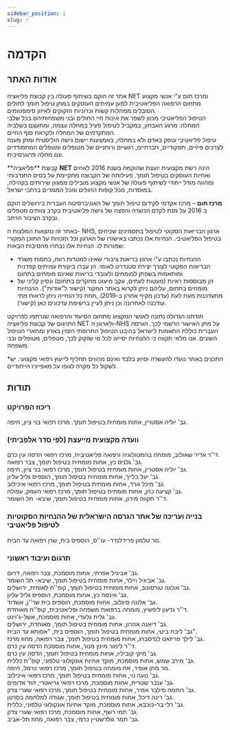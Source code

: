 ```yaml
---
sidebar_position: 1
slug: /
---
```


# הקדמה

## אודות האתר
אתר זה הוקם בשיתוף פעולה בין קבוצת פליאציה NET ומרכז תום ע"י אנשי מקצוע מתחום הרפואה הפליאטיבית למען עמיתים העוסקים במתן טיפול תומך לחולים הסובלים ממחלות קשות וכרוניות הזקוקים לאיזון סימפטומים.  
הטיפול הפליאטיבי מכוון לשפר את איכות חיי החולים ובני משפחותיהם בכל שלבי המחלה: מרגע האבחון, במקביל לטיפול פעיל במחלה עצמה, ומתעצם בשלביה המתקדמים של המחלה ולקראת סוף החיים.  
טיפול פליאטיבי עוסק באדם ולא במחלה, באמצעות יישום גישה הוליסטית ומתן מענה לצרכים פיזיים, תפקודיים, חברתיים, רגשיים ורוחניים של מטופלים ומטפלים המתמודדים עם מחלה פרוגרסיבית.  

**קבוצת **פליאציה  **NET** הינה רשת מקצועית יועצת שהוקמה בשנת 2016 לאחים ואחיות העוסקים בטיפול תומך. פעילותה של הקבוצה מתקיימת על בסיס התנדבותי ומהווה מודל ייחודי לשיתוף פעולה של אנשי מקצוע מובילים ממגוון שירותים בקהילה, במוסדות, מכל קופות החולים ומכל המגזרים ברחבי ישראל.  

**מרכז תום** – מרכז אקדמי לקידום טיפול תומך של האוניברסיטה העברית בירושלים הוקם ב 2016 על מנת לקדם הכשרה והפצה של גישה פליאטיבית בקרב צוותים מטפלים ובקרב הציבור הרחב.  

באתר זה נמצאות המלצות ה- NHS, ארגון הבריאות הסקוטי לטיפול בתסמינים שכיחים בטיפול הפליאטיבי.
הנחיות אלו נכתבו באישורו של הארגון וכל הזכויות על התוכן המקורי שמורות לו. 
הנחיות אלו נבחרו מהסיבות הבאות:
* ההנחיות נכתבו ע"י ארגון בריאות ציבורי שאינו למטרות רווח, בחסות משרד הבריאות הסקוטי לצורך יצירת סטנדרט לאומי. הן עברו ביקורת עמיתים קפדנית ומותאמות בשפתן למומחים ולעובדי בריאות שאינם מומחים בתחום 
* הן מבוססות ראיות (מעטות לעתים, עקב מיעוט מחקרים בתחום) ונסיון קליני של מומחים בתחום, עליהם ניתן לקרוא באתר המקור (קישור ל"אודות").
ההנחיות מתעדכנות מעת לעת (עדכון מקיף אחרון ב-2019) ,תחת כל הנחייה ניתן לראות מתי עודכנה לאחרונה וכן ניתן לעיין ברשימת עדכונים כאן (קישור).
 
תודתנו הגדולה נתונה לאנשי המקצוע מתחום הסיעוד והרפואה שנרתמו לפרויקט התרגום  של קבוצת פליאציה NET ולארגון ה-NHS על מתן האישור הרשמי לכך.
הגרסה העברית כוללת התאמות לישראל בהיבט הטיפול התרופתי הזמין בארץ ומתארי הטיפול השונים.
אנו מלאי תקווה כי ההנחיות יסייעו לכל מי שזקוק לכך, מטפלים, מטופלים ובני משפחה.

*התכנים באתר נועדו להעשרה וסיוע בלבד ואינם מהווים תחליף לייעוץ רפואי מקצועי. יש לשקול כל מקרה לגופו על מאפייניו הייחודיים.



## תודות
### ריכוז הפרויקט
גב' יוליה אסטרין, אחות מומחית בטיפול תומך. מרכז רפואי בני ציון, חיפה.


### וועדה מקצועית מייעצת (לפי סדר אלפביתי)
ד''ר אדיר שאולוב, מומחה בהמטולוגיה ורפואה פליאטיבית, מרכז רפואי הדסה עין כרם.  
גב' גלניס כץ, אחות מומחית בטיפול תומך, צבר רפואה.  
גב' יוליה אסטרין, אחות מומחית בטיפול תומך, מרכז רפואי בני ציון, חיפה.  
גב' יעל בלייך, אחות מומחית בטיפול תומך, הוספיס גליל עליון.  
גב' מיכל ארד, אחות מומחית בטיפול תומך, מרכז רפואי איכילוב.  
גב' קציעה כהן, אחות מומחית בטיפול תומך, מרכז רפואי העמק, עפולה.  
ד''ר תקווה מירון, אחות מומחית בטיפול תומך, שיבא- תל השומר.  

### בנייה ועריכה של אתר הגרסה הישראלית של ההנחיות הסקוטיות לטיפול פליאטיבי
מר טלמון פרידלנדר- עו''ס, הוספיס בית, שרן רפואה עד הבית.

### תרגום ועיבוד ראשוני
גב' אביגיל אפרתי, אחות מוסמכת, צבר רפואה, דרום.  
גב' אביגיל ויילר, אחות מומחית בטיפול תומך, שיבא- תל השומר.  
גב' אולגה טורסונוב, אחות מומחית בטיפול תומך, קופ''ח לאומית, ירושלים.  
גב' אינסה כץ, אחות מוסמכת, הוספיס גליל עליון.  
גב' אלונה סיגלוב, אחות מוסמכת, הוספיס בית שר''ן, אשדוד.  
ד''ר גדעון ליפשיץ, מומחה ברפואת משפחה ופליאטיבית, קופ''ח מאוחדת.  
גב' גלית גלעדי, אחות מוסמכת, אשל-ג'וינט.  
גב' דיאנה אהרון, אחות מומחית בטיפול תומך, מאוחדת, ירושלים.  
גב' ליבת ביטי, אחות מומחית בטיפול תומך, הוספיס בית, "אסותא עד הבית".  
גב' לילך פריזאט לנדסברג, אחות מומחית בטיפול תומך, צבר רפואה, מחוז מרכז.  
ד''ר לימור מינץ מנור, אחות מוסמכת הדסה עין כרם.  
גב' מיקי קוביליו, אחות מומחית בטיפול תומך, הדסה עין כרם.  
גב' מירב שמש, אחות מוסמכת, מוקד אחיות אונקולוגי טלפוני, קופ''ח כללית.  
מר מתן אופיר, אח  מומחה בטיפול תומך, מרכז רפואי כרמל, חיפה.  
גב' נועה נוי, אחות מומחית בטיפול תומך, מרכז רפואי איכילוב.  
גב' ענבר שטרית, אחות מוסמכת, מרכז רפואי גריאטרי, הוד אדומים.  
גב' רוחמה סילבר אמיר, אחות מומחית בטיפול תומך, מרכז רפואי שערי צדק.  
גב' רינה דיכל, אחות מומחית בטיפול תומך, אגודה למלחמה בסרטן.  
גב' רלי בר-כוכבא, אחות מוסמכת, מוקד אחיות אונקולוגי טלפוני, כללית.  
גב' תמי רשף, אחות מוסמכת, מרכז רפואי שערי צדק.  
גב' תמר גולדשטיין כרמי, צבר רפואה, מחוז תל-אביב.  





